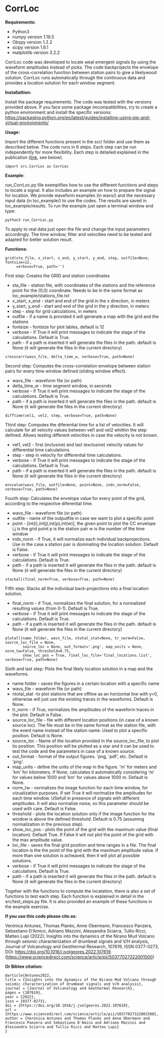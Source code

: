 # CorrLoc

**Requirements:**
* Python3
* numpy version 1.19.5
* Obspy version 1.2.2
* scipy version 1.6.1
* matplotlib version 3.2.2

CorrLoc code was developed to locate weal emergent signals by using the waveform amplitudes instead of picks. The code backprojects the envelope of the cross-correlation function between station pairs to give a likelywood solution. CorrLoc runs automatically through the continuous data and provides a location solution for each window segment.

**Installattion:**

Install the package requirements. The code was tested with the versions provided above. If you face some package imcompatibilities, try to create a python environment and install the specific versions: https://packaging.python.org/en/latest/guides/installing-using-pip-and-virtual-environments/


**Usage:**

Import the different functions present in the scr/ folder and use them as described below. The code runs in 6 steps. Each step can be run independently for more flexibility. Each step is detailed explained in the publication ([link](https://www.sciencedirect.com/science/article/pii/S0377027322001500), see below).

```
import src.CorrLoc as CorrLoc
```


**Example:**

run_CorrLoc.py file exemplifies how to use the different functions and steps to locate a signal. It also includes an example on how to prepare the signal for location. We provide waveform examples (in wavs/) and the necessary input data (in loc_example/) to use the codes. The results are saved in loc_example/results. To run the example just open a terminal window and type:

```
python3 run_CorrLoc.py
```

To apply to real data just open the file and change the input parameters accordingly. The time window, filter and velocities need to be tested and adapted for better solution result.


**Functions:**

```
grid(sta_file, x_start, x_end, y_start, y_end, step, outfile=None, fontsize=12, 
     verbose=True, path='')
```
First step: Creates the GRID and station coordinates
* sta_file - station file, with coordinates of the stations and the reference point for the (0,0) coordinate. Needs to be in the same format as loc_example/stations_file.txt
* x_start, x_end - start and end of the grid in the x direction, in meters
* y_start, y_end - start and end of the grid in the y direction, in meters
* step - step for grid calculations, in meters
* outfile - if a name is provided it will generate a map with the grid and the stations 
* fontsize - fontsize for plot lables, default is 12
* verbose - if True it will print messages to indicate the stage of the calculations. Default is True.
* path - if a path is inserted it will generate the files in the path. default is None (it will generate the files in the current directory)


```
crosscorr(wavs_file, delta_time_w, verbose=True, path=None)
```
Second step: Computes the cross-correlation envelope between station pairs for every time window defined (sliding window effect).
* wavs_file - waveform file (or path)
* delta_time_w - time segment window, in seconds
* verbose - if True it will print messages to indicate the stage of the calculations. Default is True.
* path - if a path is inserted it will generate the files in the path. default is None (it will generate the files in the current directory)


```
difftime(vel1, vel2, step, verbose=True, path=None)
```
Third step: Computes the diferential time for a list of velocities. It will calculate for all velocity values between vel1 and vel2 whithin the step defined. Allows testing different velocities in case the velocity is not known.
* vel1, vel2 - first (inclusive) and last (exclusive) velocity values for differential time calculations.
* step - step in velocity for differential time calculations.
* verbose - if True it will print messages to indicate the stage of the calculations. Default is True.
* path - if a path is inserted it will generate the files in the path. default is None (it will generate the files in the current directory)


```
envvalue(wavs_file, outfile=None, point=None, indv_norm=False, verbose=True, path=None)
```
Fourth step: Calculates the envelope value for every point of the grid, according to the respective diferential time.
* wavs_file - waveform file (or path)
* outfile - name of the outputfile in case we want to plot a specific point
* point - [int(i),int(j),int(p),int(w)], the given point to plot the CC envelope
			i,j is the grid point
			p is the station pair 
			w is the number of the time window
* indv_norm - if True, it will normalize each individual backprojections. Use in the case a station pair is dominating the location solution. Default is False.
* verbose - if True it will print messages to indicate the stage of the calculations. Default is True.
* path - if a path is inserted it will generate the files in the path. default is None (it will generate the files in the current directory)


```
stackall(final_norm=True, verbose=True, path=None)
```
Fifth step: Stacks all the individual back-projections into a final location solution.
* final_norm - if True, normalizes the final solution, for a normalized resulting values (from 0-1). Default is True.
* verbose - if True it will print messages to indicate the stage of the calculations. Default is True.
* path - if a path is inserted it will generate the files in the path. default is None (it will generate the files in the current directory)


```
plotall(name_folder, wavs_file, ntotal_stat=None, tr_norm=False, source_loc_file = None, 
        source_loc = None, out_format='.png', map_units = None, norm_tw=False, threshold=0.75, 
        show_loc_pos = True, final_loc_file='final_locations.list', verbose=True, path=None)
  ```
Sixth and last step: 	Plots the final likely location solution in a map and the waveforms.

* name folder - saves the figures in a certain location with a specific name
* wavs_file - waveform file (or path)
* ntotal_stat -to plot stations that are offline as an horizontal line with y=0, otherwise will just use the existing traces in the waveforms. Default is None.
* tr_norm - if True, normalizes the amplitudes of the waveform traces in the plot. Default is False.
* source_loc_file - file with different location positions (in case of a known source loc). The file must be in the same format as the station file, with the event name instead of the station name. Used to plot a specific position. Default is None.
* source_loc - Name of the location provided in the source_loc_file, to plot its position. This position will be plotted as a star and it can be used to test the code and the parameters in case of a known source.
* out_format - format of the output figures. 'png, 'pdf', etc. Default is 'png'.
* map_units - define the units of the map in the figure. 'm' for meters and 'km' for kilometers. If None, calculates it automatically considering 'm' for values below 1000 and 'km' for values above 1000 m. Default is None.
* norm_tw - normalizes the image function for each time window, for vizualization purposes. If set True it will norlmalize the amplitudes for each time window. USefull in presence of signals with different amplitudes. It will also normalize noise, so this parameter should be used with care. Default is False.
* threshold - plots the location solution only if the image function for the window is above the defined threshold. Default is 0.75 (assuming normalization in the previous step).
* show_loc_pos - plots the point of the grid with the maximum value (final location). Default True. If False it will not plot the point of the grid with the max amplitude value.
* loc_file - saves the final grid position and time ranges in a file. The final location is the the point of the grid with the maximum amplitude value. If more than one solution is acheaved, then it will plot all possible solutions.
* verbose - if True it will print messages to indicate the stage of the calculations. Default is True.
* path - if a path is inserted it will generate the files in the path. default is None (it will generate the files in the current directory)

Togeher with the functions to compute the locatation, there is also a set of functions to test each step. Each function is explained in detail in the  src/test_steps.py file. It is also provided an example of these functions in the example exercise.


**If you use this code please cite as:**

Verónica Antunes, Thomas Planès, Anne Obermann, Francesco Panzera, Sebastiano D'Amico, Adriano Mazzini, Alessandra Sciarra, Tullio Ricci, Matteo Lupi (2022); Insights into the dynamics of the Nirano Mud Volcano through seismic characterization of drumbeat signals and V/H analysis,
Journal of Volcanology and Geothermal Research, 107619, ISSN 0377-0273, DOI: https://doi.org/10.1016/j.jvolgeores.2022.107619. (https://www.sciencedirect.com/science/article/pii/S0377027322001500)

**Or Bibtex citation:**
```
@article{Antunes2022,
title = {Insights into the dynamics of the Nirano Mud Volcano through seismic characterization of drumbeat signals and V/H analysis},
journal = {Journal of Volcanology and Geothermal Research},
pages = {107619},
year = {2022},
issn = {0377-0273},
doi = {https://doi.org/10.1016/j.jvolgeores.2022.107619},
url = {https://www.sciencedirect.com/science/article/pii/S0377027322001500},
author = {Verónica Antunes and Thomas Planès and Anne Obermann and Francesco Panzera and Sebastiano D'Amico and Adriano Mazzini and Alessandra Sciarra and Tullio Ricci and Matteo Lupi}
}
```
